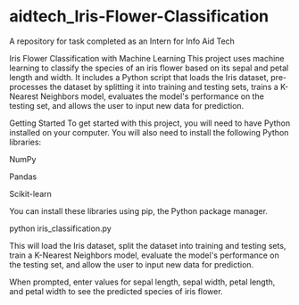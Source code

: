 # aidtech_Iris-Flower-Classification
A repository for task completed as an Intern for Info Aid Tech

Iris Flower Classification with Machine Learning
This project uses machine learning to classify the species of an iris flower based on its sepal and petal length and width. It includes a Python script that loads the Iris dataset, pre-processes the dataset by splitting it into training and testing sets, trains a K-Nearest Neighbors model, evaluates the model's performance on the testing set, and allows the user to input new data for prediction.

Getting Started
To get started with this project, you will need to have Python installed on your computer. You will also need to install the following Python libraries:

NumPy

Pandas

Scikit-learn

You can install these libraries using pip, the Python package manager. 

python iris_classification.py

This will load the Iris dataset, split the dataset into training and testing sets, train a K-Nearest Neighbors model, evaluate the model's performance on the testing set, and allow the user to input new data for prediction.

When prompted, enter values for sepal length, sepal width, petal length, and petal width to see the predicted species of iris flower.



